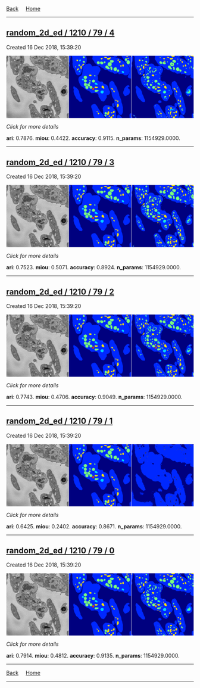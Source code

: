 
[Back](..)&nbsp;&nbsp;&nbsp;&nbsp;&nbsp;[Home](https://leapmanlab.github.io/snapshots)

---

<div class="summary"><a href="4"><h2>random_2d_ed / 1210 / 79 / 4</h2></a><p>Created 16 Dec 2018, 15:39:20
</p><a href="4"><img src="4/media/summary.png" align="center"></a><p>
<i>Click for more details</i>
</p></div>

**ari**: 0.7876. **miou**: 0.4422. **accuracy**: 0.9115. **n_params**: 1154929.0000. 

---

<div class="summary"><a href="3"><h2>random_2d_ed / 1210 / 79 / 3</h2></a><p>Created 16 Dec 2018, 15:39:20
</p><a href="3"><img src="3/media/summary.png" align="center"></a><p>
<i>Click for more details</i>
</p></div>

**ari**: 0.7523. **miou**: 0.5071. **accuracy**: 0.8924. **n_params**: 1154929.0000. 

---

<div class="summary"><a href="2"><h2>random_2d_ed / 1210 / 79 / 2</h2></a><p>Created 16 Dec 2018, 15:39:20
</p><a href="2"><img src="2/media/summary.png" align="center"></a><p>
<i>Click for more details</i>
</p></div>

**ari**: 0.7743. **miou**: 0.4706. **accuracy**: 0.9049. **n_params**: 1154929.0000. 

---

<div class="summary"><a href="1"><h2>random_2d_ed / 1210 / 79 / 1</h2></a><p>Created 16 Dec 2018, 15:39:20
</p><a href="1"><img src="1/media/summary.png" align="center"></a><p>
<i>Click for more details</i>
</p></div>

**ari**: 0.6425. **miou**: 0.2402. **accuracy**: 0.8671. **n_params**: 1154929.0000. 

---

<div class="summary"><a href="0"><h2>random_2d_ed / 1210 / 79 / 0</h2></a><p>Created 16 Dec 2018, 15:39:20
</p><a href="0"><img src="0/media/summary.png" align="center"></a><p>
<i>Click for more details</i>
</p></div>

**ari**: 0.7914. **miou**: 0.4812. **accuracy**: 0.9135. **n_params**: 1154929.0000. 

---

[Back](..)&nbsp;&nbsp;&nbsp;&nbsp;&nbsp;[Home](https://leapmanlab.github.io/snapshots)

---